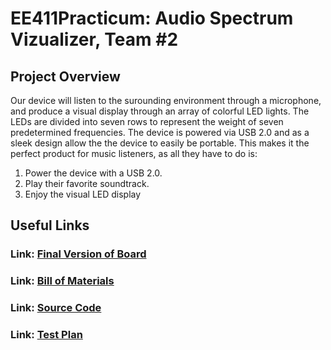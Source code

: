 # EE411Practicum: Audio Spectrum Vizualizer, Team #2
## Project Overview
Our device will listen to the surounding environment through a microphone, and 
produce a visual display through an array of colorful LED lights. The LEDs are divided
into seven rows to represent the weight of seven predetermined frequencies. 
The device is powered via USB 2.0 and as a sleek design allow the the device to easily 
be portable. This makes it the perfect product for music listeners, as all they have 
to do is:
1. Power the device with a USB 2.0.
2. Play their favorite soundtrack.
3. Enjoy the visual LED display

## Useful Links
### Link: [Final Version of Board](https://github.com/ian7aylor/ECE411Practicum/tree/master/PCB%20Design%20%26%20Layout/VER1.3)
### Link: [Bill of Materials](https://github.com/ian7aylor/ECE411Practicum/tree/master/BOM)
### Link: [Source Code](https://github.com/ian7aylor/ECE411Practicum/tree/master/Source/PrototypeCode_NeoPixels)
### Link: [Test Plan](https://github.com/ian7aylor/ECE411Practicum/blob/master/Testing/Homework%207%20-%20Test%20Plan.pdf)

